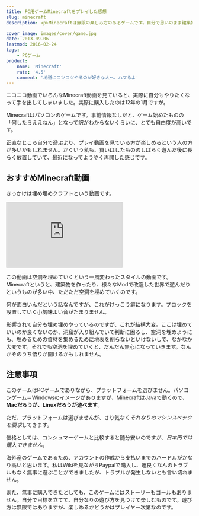 ```yaml
---
title: PC用ゲームMinecraftをプレイした感想
slug: minecraft
description: <p>Minecraftは無限の楽しみ方のあるゲームです。自分で思いのまま建築物を作ったり、洞窟を探検したり。そんな中で「空洞を埋める」というスタイルで遊ぶ動画をみて、自分でもやってみたいなと思ってしまいました。</p>

cover_image: images/cover/game.jpg
date: 2013-09-06
lastmod: 2016-02-24
tags: 
    - PCゲーム
product:
    name: 'Minecraft'
    rate: '4.5'
    comment: '地道にコツコツやるのが好きな人へ、ハマるよ'
---
```


<p>ニコニコ動画でいろんなMinecraft動画を見ていると、実際に自分もやりたくなって手を出してしまいました。実際に購入したのは12年の1月ですが。</p>
<p>Minecraftはパソコンのゲームです。事前情報なしだと、ゲーム始めたものの「何したらええねん」となって訳がわからないくらいに、とても自由度が高いです。</p>
<p>正直なところ自分で遊ぶより、プレイ動画を見ている方が楽しめるという人の方が多いかもしれません。かくいう私も、買いはしたもののしばらく遊んだ後に長らく放置していて、最近になってようやく再開した感じです。</p>
<h2 title="おすすめMinecraft動画">おすすめMinecraft動画</h2>
<p>きっかけは埋め埋めクラフトという動画です。</p>
<p><iframe width="312" height="176" src="http://ext.nicovideo.jp/thumb_mylist/28398819" scrolling="no" style="border:solid 1px #CCC;"><a href="http://www.nicovideo.jp/mylist/28398819">【ニコニコ動画】</a></iframe></p>
<p>この動画は空洞を埋めていくという一風変わったスタイルの動画です。Minecraftというと、建築物を作ったり、様々なModで改造した世界で遊んだりというものが多い中、ただただ空洞を埋めていくのです。</p>
<p>何が面白いんだという話なんですが、これがけっこう癖になります。ブロックを設置していく小気味よい音がたまりません。</p>
<p>影響されて自分も埋め埋めやっているのですが、これが結構大変。ここは埋めていいのか良くないのか、洞窟が入り組んでいて判断に困るし、空洞を埋めようにも、埋めるための資材を集めるために地表を削らないといけないしで、なかなか大変です。それでも空洞を埋めていくと、だんだん無心になっていきます。なんかそのうち悟りが開けるかもしれません。</p>
<h2 title="注意事項">注意事項</h2>
<p>このゲームはPCゲームでありながら、プラットフォームを選びません。パソコンゲーム＝Windowsのイメージがありますが、MinecraftはJavaで動くので、<strong>Macだろうが、Linuxだろうが遊べます</strong>。</p>
<p>ただ、プラットフォームは選びませんが、さり気なく<em>それなりのマシンスペックを要求</em>してきます。</p>
<p>価格としては、コンシュマーゲームと比較すると随分安いのですが、<em>日本円では購入できません</em>。</p>
<p>海外産のゲームであるため、アカウントの作成から支払いまでのハードルがかなり高いと思います。私はWikiを見ながらPaypalで購入し、運良くなんのトラブルもなく無事に遊ぶことができましたが、トラブルが発生しないとも言い切れません。</p>
<p>また、無事に購入できたとしても、このゲームにはストーリーもゴールもありません。自分で目標を立てて、自分なりの遊び方を見つけて楽しむものです。遊び方は無限ではありますが、楽しめるかどうかはプレイヤー次第なのです。</p>

  